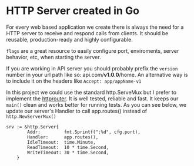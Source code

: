# HTTP Server created in Go

For every web based application we create there is always the need for a HTTP server to receive and respond calls from clients. It should be reusable, production-ready and highly configurable.

`flags` are a great resource to easily configure port, enviroments, server behavior, etc, when starting the server.

If you are working in API server you should probably prefix the `version` number in your url path like so: api.com/**v1.0.0**/home. An alternative way is to include it on the headers like `Accept: app/appName-v1`

In this project we could use the standard http.ServeMux but I prefer to implement the [httprouter](https://github.com/julienschmidt/httprouter). It is well tested, reliable and fast. It keeps our `main()` clean and works better for running tests. As you can see below, we update our server's Handler to call app.routes() instead of `http.NewServerMux()`

```
srv := &http.Server{
		Addr:         fmt.Sprintf(":%d", cfg.port),
		Handler:      app.routes(),
		IdleTimeout:  time.Minute,
		ReadTimeout:  10 * time.Second,
		WriteTimeout: 30 * time.Second,
	}
```


